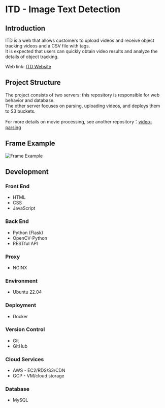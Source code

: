 # ITD - Image Text Detection

## Introduction

ITD is a web that allows customers to upload videos and receive object tracking videos and a CSV file with tags.  
It is expected that users can quickly obtain video results and analyze the details of object tracking.

Web link: [ITD Website](https://www.leo145x.com)

## Project Structure

The project consists of two servers: this repository is responsible for web behavior and database.  
The other server focuses on parsing, uploading videos, and deploys them to S3 buckets.  

For more details on movie processing, see another repository：[video-parsing](https://github.com/Leo145x/video-parsing)


## Frame Example

![Frame Example](https://github.com/Leo145x/ITD/assets/122880911/d133d52d-0df3-462d-9ad6-22ba6b94150c)

## Development

### Front End

- HTML
- CSS
- JavaScript

### Back End

- Python (Flask)
- OpenCV-Python
- RESTful API

### Proxy

- NGINX

### Environment

- Ubuntu 22.04

### Deployment

- Docker

### Version Control

- Git
- GitHub

### Cloud Services

- AWS - EC2/RDS/S3/CDN
- GCP - VM/cloud storage

### Database

- MySQL
